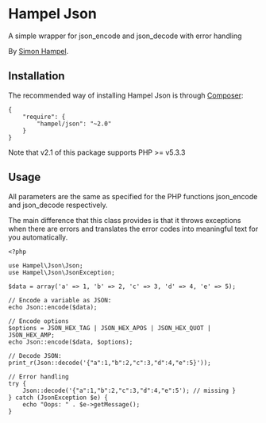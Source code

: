Hampel Json
===========

A simple wrapper for json_encode and json_decode with error handling

By [Simon Hampel](http://hampelgroup.com/).

Installation
------------

The recommended way of installing Hampel Json is through [Composer](http://getcomposer.org):

    {
        "require": {
            "hampel/json": "~2.0"
        }
    }

Note that v2.1 of this package supports PHP >= v5.3.3    
    
Usage
-----

All parameters are the same as specified for the PHP functions json_encode and json_decode respectively.

The main difference that this class provides is that it throws exceptions when there are errors and translates the
error codes into meaningful text for you automatically.

    <?php

    use Hampel\Json\Json;
    use Hampel\Json\JsonException;

	$data = array('a' => 1, 'b' => 2, 'c' => 3, 'd' => 4, 'e' => 5);

    // Encode a variable as JSON:
    echo Json::encode($data);

	// Encode options
	$options = JSON_HEX_TAG | JSON_HEX_APOS | JSON_HEX_QUOT | JSON_HEX_AMP;
    echo Json::encode($data, $options);

    // Decode JSON:
    print_r(Json::decode('{"a":1,"b":2,"c":3,"d":4,"e":5}'));

    // Error handling
    try {
        Json::decode('{"a":1,"b":2,"c":3,"d":4,"e":5'); // missing }
    } catch (JsonException $e) {
        echo "Oops: " . $e->getMessage();
    }
